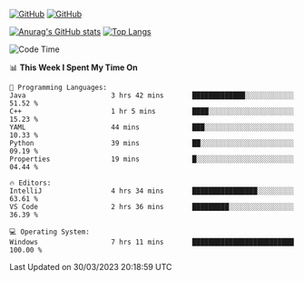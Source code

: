 [![GitHub](https://img.shields.io/github/followers/sharpxk?style=social)](https://github.com/sharpxk) [![GitHub](https://img.shields.io/github/stars/sharpxk?style=social)](https://github.com/sharpxk)

[![Anurag's GitHub stats](https://github-readme-stats-git-masterrstaa-rickstaa.vercel.app/api?username=sharpxk&hide=contribs,prs,issues&show_icons=true&theme=tokyonight)](https://github.com/anuraghazra/github-readme-stats)
[![Top Langs](https://github-readme-stats-git-masterrstaa-rickstaa.vercel.app/api/top-langs/?username=sharpxk&layout=compact&theme=tokyonight)](https://github.com/anuraghazra/github-readme-stats)

<!--START_SECTION:waka-->
![Code Time](http://img.shields.io/badge/Code%20Time-5%20hrs%2025%20mins-blue)

📊 **This Week I Spent My Time On** 

```text
💬 Programming Languages: 
Java                     3 hrs 42 mins       █████████████░░░░░░░░░░░░   51.52 % 
C++                      1 hr 5 mins         ████░░░░░░░░░░░░░░░░░░░░░   15.23 % 
YAML                     44 mins             ███░░░░░░░░░░░░░░░░░░░░░░   10.33 % 
Python                   39 mins             ██░░░░░░░░░░░░░░░░░░░░░░░   09.19 % 
Properties               19 mins             █░░░░░░░░░░░░░░░░░░░░░░░░   04.44 % 

🔥 Editors: 
IntelliJ                 4 hrs 34 mins       ████████████████░░░░░░░░░   63.61 % 
VS Code                  2 hrs 36 mins       █████████░░░░░░░░░░░░░░░░   36.39 % 

💻 Operating System: 
Windows                  7 hrs 11 mins       █████████████████████████   100.00 % 
```


 Last Updated on 30/03/2023 20:18:59 UTC
<!--END_SECTION:waka-->
